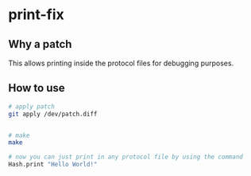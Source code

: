 # print-fix

## Why a patch

This allows printing inside the protocol files for debugging purposes.

## How to use

```sh
# apply patch
git apply /dev/patch.diff


# make 
make

# now you can just print in any protocol file by using the command
Hash.print "Hello World!" 


```
